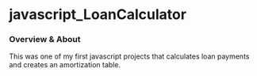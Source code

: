 javascript_LoanCalculator
=========================

### Overview & About

This was one of my first javascript projects that calculates loan payments and creates an amortization table.

